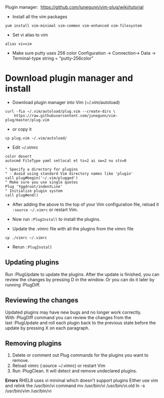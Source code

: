 

Plugin manager:  https://github.com/junegunn/vim-plug/wiki/tutorial

- Install all the vim packages
```
yum install vim-minimal vim-common vim-enhanced vim-filesystem
```
- Set vi alias to vim
```
alias vi=vim
```
- Make sure putty uses 256 color
  Configuration -> Connection-> Data -> Terminal-type string = "putty-256color"
  
# Download plugin manager and install

- Download plugin manager into Vim (~/.vim/autoload)
```
curl -fLo ~/.vim/autoload/plug.vim --create-dirs \
    https://raw.githubusercontent.com/junegunn/vim-plug/master/plug.vim
```
-  or copy it 
```
cp plug.vim ~/.vim/autoload/
```

- Edit ~/.vimrc
```
color desert
autocmd FileType yaml setlocal et ts=2 ai sw=2 nu sts=0

" Specify a directory for plugins
" - Avoid using standard Vim directory names like 'plugin'
call plug#begin('~/.vim/plugged')
" Make sure you use single quotes
Plug 'Yggdroot/indentLine'
" Initialize plugin system
call plug#end()
```

- After adding the above to the top of your Vim configuration file, reload it `:source ~/.vimrc` or restart Vim. 
- Now run `:PlugInstall` to install the plugins.

- Update the .vimrc file with all the plugins from the vimrc file
```
cp ./vimrc ~/.vimrc
```
- Rerun `:PlugInstall`

## **Updating plugins**

Run :PlugUpdate to update the plugins. After the update is finished, you can review the changes by pressing D in the window. Or you can do it later by running :PlugDiff.

## **Reviewing the changes**

Updated plugins may have new bugs and no longer work correctly. With :PlugDiff command you can review the changes from the last :PlugUpdate and roll each plugin back to the previous state before the update by pressing X on each paragraph.

## **Removing plugins**

1. Delete or comment out Plug commands for the plugins you want to remove.
2. Reload vimrc (:source ~/.vimrc) or restart Vim
3. Run :PlugClean. It will detect and remove undeclared plugins.

**Errors**
RHEL8 uses vi minimal which doesn't support plugins
Either use vim and relink the /usr/bin/vi command
mv /usr/bin/vi /usr/bin/vi.old
ln -s /usr/bin/vim /usr/bin/vi
